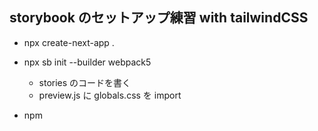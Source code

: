 ## storybook のセットアップ練習 with tailwindCSS

- npx create-next-app .

- npx sb init --builder webpack5

  - stories のコードを書く
  - preview.js に globals.css を import

- npm
